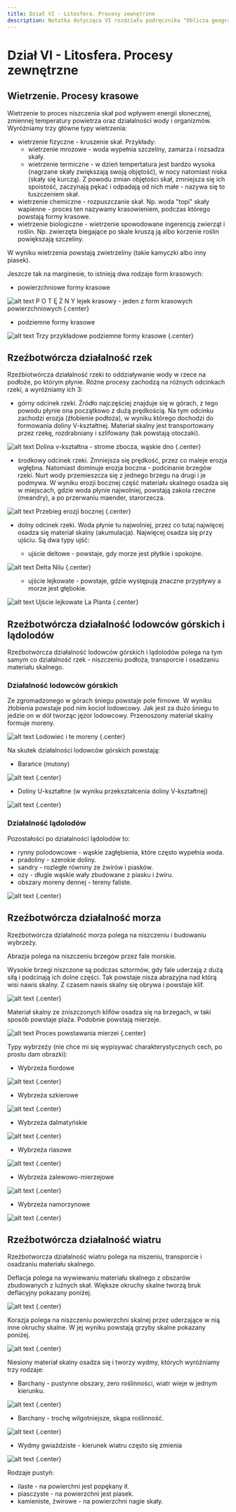 ```yaml
---
title: Dział VI - Litosfera. Procesy zewnętrzne
description: Notatka dotycząca VI rozdziału podręcznika "Oblicza geografii 1" wydawnictwa Nowej Ery.
---
```


# Dział VI - Litosfera. Procesy zewnętrzne

## Wietrzenie. Procesy krasowe

Wietrzenie to proces niszczenia skał pod wpływem energii słonecznej, zmiennej temperatury powietrza oraz działalności wody i organizmów. Wyróżniamy trzy główne typy wietrzenia:
- wietrzenie fizyczne - kruszenie skał. Przykłady:
  - wietrzenie mrozowe - woda wypełnia szczeliny, zamarza i rozsadza skały.
  - wietrzenie termiczne - w dzień tempertatura jest bardzo wysoka (nagrzane skały zwiększają swoją objętość), w nocy natomiast niska (skały się kurczą). Z powodu zmian objętości skał, zmniejsza się ich spoistość, zaczynają pękać i odpadają od nich małe - nazywa się to łuszczeniem skał.
- wietrzenie chemiczne - rozpuszczanie skał. Np. woda "topi" skały wapienne - proces ten nazywamy krasowieniem, podczas którego powstają formy krasowe.
- wietrzenie biologiczne - wietrzenie spowodowane ingerencją zwierząt i roślin. Np. zwierzęta biegające po skale kruszą ją albo korzenie roślin powiększają szczeliny.

W wyniku wietrzenia powstają zwietrzeliny (takie kamyczki albo inny piasek).

Jeszcze tak na marginesie, to istnieją dwa rodzaje form krasowych:
- powierzchniowe formy krasowe

![alt text](/geo-6-dzial/lejek.jpg) P O T Ę Ż N Y lejek krasowy - jeden z form krasowych powierzchniowych {.center}

- podziemne formy krasowe

![alt text](/geo-6-dzial/podziemne.jpeg) Trzy przykładowe podziemne formy krasowe {.center}

## Rzeźbotwórcza działalność rzek

Rzeźbiotwórcza działalność rzeki to oddziaływanie wody w rzece na podłoże, po którym płynie. Różne procesy zachodzą na różnych odcinkach rzeki, a wyróżniamy ich 3:
- górny odcinek rzeki. Źródło najczęściej znajduje się w górach, z tego powodu płynie ona początkowo z dużą prędkością. Na tym odcinku zachodzi erozja (żłobienie podłoża), w wyniku którego dochodzi do formowania doliny V-kształtnej. Materiał skalny jest transportowany przez rzekę, rozdrabniany i szlifowany (tak powstają otoczaki).

![alt text](/geo-6-dzial/v-ksztalt.jpg) Dolina v-kształtna - strome zbocza, wąskie dno {.center}

- środkowy odcinek rzeki. Zmniejsza się prędkość, przez co maleje erozja wgłębna. Natomiast dominuje erozja boczna - podcinanie brzegów rzeki. Nurt wody przemieszcza się z jednego brzegu na drugi i je podmywa. W wyniku erozji bocznej część materiału skalnego osadza się w miejscach, gdzie woda płynie najwolniej, powstają zakola rzeczne (meandry), a po przerwaniu maender, starorzecza.

![alt text](/geo-6-dzial/erozja-boczna.jpg) Przebieg erozji bocznej {.center}

- dolny odcinek rzeki. Woda płynie tu najwolniej, przez co tutaj najwięcej osadza się materiał skalny (akumulacja). Najwięcej osadza się przy ujściu. Są dwa typy ujść:

  - ujście deltowe - powstaje, gdy morze jest płytkie i spokojne.

![alt text](/geo-6-dzial/delta.jpeg) Delta Nilu {.center}

<!-- had to do this -->
<ul style="list-style: none">
  <li>
    <ul>
      <li>ujście lejkowate - powstaje, gdzie występują znaczne przypływy a morze jest głębokie.</li>
    </ul>
  </li>
</ul>

![alt text](/geo-6-dzial/estuarium.jpg) Ujście lejkowate La Planta {.center}

## Rzeźbotwórcza działalność lodowców górskich i lądolodów

Rzeźbotwórcza działalność lodowców górskich i lądolodów polega na tym samym co działalność rzek - niszczeniu podłoża, transporcie i osadzaniu materiału skalnego.

### Działalność lodowców górskich

Ze zgromadzonego w górach śniegu powstaje pole firnowe. W wyniku żłobienia powstaje pod nim kocioł lodowcowy. Jak jest za dużo śniegu to jedzie on w dół tworząc jęzor lodowcowy. Przenoszony materiał skalny formuje moreny.

![alt text](/geo-6-dzial/lodowiec.png) Lodowiec i te moreny {.center}

Na skutek działalności lodowców górskich powstają:
- Barańce (mutony)

![alt text](/geo-6-dzial/baraniec.jpg) {.center}

- Doliny U-kształtne (w wyniku przekształcenia doliny V-kształtnej)

![alt text](/geo-6-dzial/u-ksztalt.jpg) {.center}

### Działalność lądolodów

Pozostałości po działalności lądolodów to:
- rynny polodowcowe - wąskie zagłębienia, które często wypełnia woda.
- pradoliny - szerokie doliny.
- sandry - rozległe równiny ze żwirów i piasków.
- ozy - długie wąskie wały zbudowane z piasku i żwiru.
- obszary moreny dennej - tereny faliste.

![alt text](/geo-6-dzial/polodowcowy.png) {.center}

## Rzeźbotwórcza działalność morza

Rzeźbotwórcza działalność morza polega na niszczeniu i budowaniu wybrzeży.

Abrazja polega na niszczeniu brzegów przez fale morskie.

Wysokie brzegi niszczone są podczas sztormów, gdy fale uderzają z dużą siłą i podcinają ich dolne części. Tak powstaje nisza abrazyjna nad którą wisi nawis skalny. Z czasem nawis skalny się obrywa i powstaje klif.

![alt text](/geo-6-dzial/klif.jpg) {.center}

Materiał skalny ze zniszczonych klifów osadza się na brzegach, w taki sposób powstaje plaża. Podobnie powstają mierzeje.

![alt text](/geo-6-dzial/mierzeja.png) Proces powstawania mierzei {.center}

Typy wybrzeży (nie chce mi się wypisywać charakterystycznych cech, po prostu dam obrazki):
- Wybrzeża fiordowe

![alt text](/geo-6-dzial/fiord.png) {.center}
- Wybrzeża szkierowe

![alt text](/geo-6-dzial/szkier.png) {.center}
- Wybrzeża dalmatyńskie

![alt text](/geo-6-dzial/dalmatynskie.png) {.center}
- Wybrzeża riasowe

![alt text](/geo-6-dzial/rias.png) {.center}
- Wybrzeża zalewowo-mierzejowe

![alt text](/geo-6-dzial/mierzej.jpg) {.center}
- Wybrzeża namorzynowe

![alt text](/geo-6-dzial/namorzyn.jpg) {.center}

## Rzeźbotwórcza działalność wiatru

Rzeźbotworcza działalność wiatru polega na niszeniu, transporcie i osadzaniu materiału skalnego.

Deflacja polega na wywiewaniu materiału skalnego z obszarów zbudowanych z luźnych skał. Większe okruchy skalne tworzą bruk deflacyjny pokazany poniżej.

![alt text](/geo-6-dzial/bruk.jpg) {.center}

Korazja polega na niszczeniu powierzchni skalnej przez uderzające w nią inne okruchy skalne. W jej wyniku powstają grzyby skalne pokazany poniżej.

![alt text](/geo-6-dzial/grzyb.jpg) {.center}

Niesiony materiał skalny osadza się i tworzy wydmy, których wyróżniamy trzy rodzaje:

- Barchany - pustynne obszary, zero roślinności, wiatr wieje w jednym kierunku.

![alt text](/geo-6-dzial/barchan.png) {.center}

- Barchany - trochę wilgotniejsze, skąpa roślinność.

![alt text](/geo-6-dzial/paraboliczna.png) {.center}

- Wydmy gwiaździste - kierunek wiatru często się zmienia

![alt text](/geo-6-dzial/gwiazda.jpg) {.center}

Rodzaje pustyń:

- ilaste - na powierchni jest popękany ił.
- piasczyste - na powierzchni jest piasek.
- kamieniste, żwirowe - na powierzchni nagie skały.